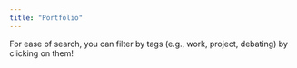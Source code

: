 ```yaml
---
title: "Portfolio"
---
```

<!-- an index file for Portfolio -->

For ease of search, you can filter by tags (e.g., work, project, debating) by clicking on them!